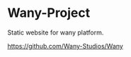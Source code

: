 # Wany-Project

Static website for wany platform.

<a href=https://github.com/Wany-Studios/Wany>https://github.com/Wany-Studios/Wany</a>
